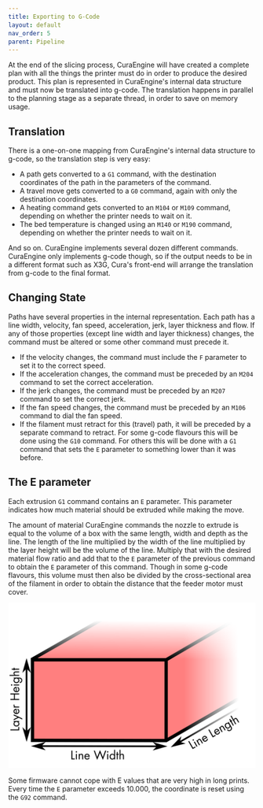 ```yaml
---
title: Exporting to G-Code
layout: default
nav_order: 5
parent: Pipeline
---
```


At the end of the slicing process, CuraEngine will have created a complete plan with all the things the printer must do in order to produce the desired product. This plan is represented in CuraEngine's internal data structure and must now be translated into g-code. The translation happens in parallel to the planning stage as a separate thread, in order to save on memory usage.

Translation
----
There is a one-on-one mapping from CuraEngine's internal data structure to g-code, so the translation step is very easy:

* A path gets converted to a `G1` command, with the destination coordinates of the path in the parameters of the command.
* A travel move gets converted to a `G0` command, again with only the destination coordinates.
* A heating command gets converted to an `M104` or `M109` command, depending on whether the printer needs to wait on it.
* The bed temperature is changed using an `M140` or `M190` command, depending on whether the printer needs to wait on it.

And so on. CuraEngine implements several dozen different commands. CuraEngine only implements g-code though, so if the output needs to be in a different format such as X3G, Cura's front-end will arrange the translation from g-code to the final format.

Changing State
----
Paths have several properties in the internal representation. Each path has a line width, velocity, fan speed, acceleration, jerk, layer thickness and flow. If any of those properties (except line width and layer thickness) changes, the command must be altered or some other command must precede it.

* If the velocity changes, the command must include the `F` parameter to set it to the correct speed.
* If the acceleration changes, the command must be preceded by an `M204` command to set the correct acceleration.
* If the jerk changes, the command must be preceded by an `M207` command to set the correct jerk.
* If the fan speed changes, the command must be preceded by an `M106` command to dial the fan speed.
* If the filament must retract for this (travel) path, it will be preceded by a separate command to retract. For some g-code flavours this will be done using the `G10` command. For others this will be done with a `G1` command that sets the `E` parameter to something lower than it was before.

The E parameter
----
Each extrusion `G1` command contains an `E` parameter. This parameter indicates how much material should be extruded while making the move.

The amount of material CuraEngine commands the nozzle to extrude is equal to the volume of a box with the same length, width and depth as the line. The length of the line multiplied by the width of the line multiplied by the layer height will be the volume of the line. Multiply that with the desired material flow ratio and add that to the `E` parameter of the previous command to obtain the `E` parameter of this command. Though in some g-code flavours, this volume must then also be divided by the cross-sectional area of the filament in order to obtain the distance that the feeder motor must cover.

![Line modelled as a box](assets/box_model.svg)

Some firmware cannot cope with E values that are very high in long prints. Every time the `E` parameter exceeds 10.000, the coordinate is reset using the `G92` command.